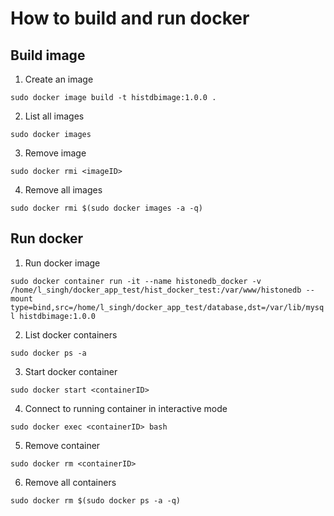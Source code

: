 # How to build and run docker

## Build image

1. Create an image

``` sudo docker image build -t histdbimage:1.0.0 . ```

2. List all images

``` sudo docker images ```

3. Remove image

``` sudo docker rmi <imageID> ```

4. Remove all images

``` sudo docker rmi $(sudo docker images -a -q) ```

## Run docker

1. Run docker image

``` sudo docker container run -it --name histonedb_docker -v /home/l_singh/docker_app_test/hist_docker_test:/var/www/histonedb --mount type=bind,src=/home/l_singh/docker_app_test/database,dst=/var/lib/mysql histdbimage:1.0.0 ```

2. List docker containers

``` sudo docker ps -a ```

3. Start docker container

``` sudo docker start <containerID> ```

4. Connect to running container in interactive mode

``` sudo docker exec <containerID> bash ```

5. Remove container

``` sudo docker rm <containerID> ```

6. Remove all containers

``` sudo docker rm $(sudo docker ps -a -q) ```
